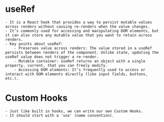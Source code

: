 # useRef
    - It is a React hook that provides a way to persist mutable values across renders without causing re-renders when the value changes.
    - It’s commonly used for accessing and manipulating DOM elements, but it can also store any mutable value that you want to retain across renders.
    - Key points about useRef:
        - Preserves value across renders: The value stored in a useRef persists between renders of the component. Unlike state, updating the useRef value does not trigger a re-render.
        - Mutable container: useRef returns an object with a single property, current, that you can freely modify.
        - Accessing DOM elements: It’s frequently used to access or interact with DOM elements directly (like input fields, buttons, etc.).


# Custom Hooks
    - Just like built in hooks, we can write our own Custom Hooks.
    - It should start with a 'use' (name convention).